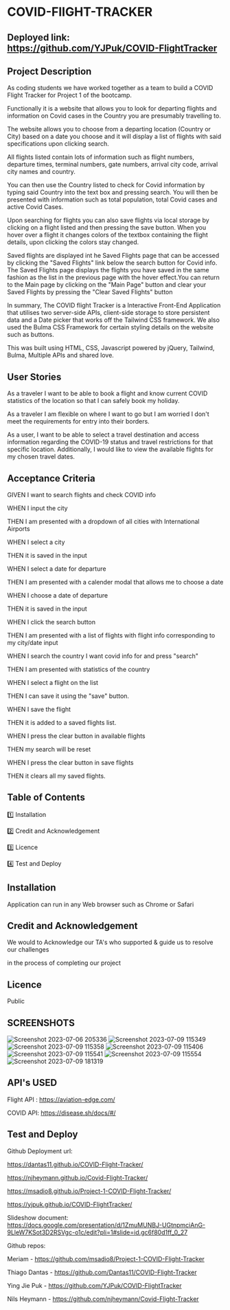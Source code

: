 # COVID-FlIGHT-TRACKER

## Deployed link: https://github.com/YJPuk/COVID-FlightTracker

## Project Description

As coding students we have worked together as a team to build a COVID Flight Tracker for Project 1 of the bootcamp.

Functionally it is a website that allows you to look for departing flights and information on Covid cases in the Country you are presumably travelling to.

The website allows you to choose from a departing location (Country or City) based on a date you choose and it will display a list of flights with said specifications upon clicking search.

All flights listed contain lots of information such as flight numbers, departure times, terminal numbers, gate numbers, arrival city code, arrival city names and country.

You can then use the Country listed to check for Covid information by typing said Country into the text box and pressing search. You will then be presented with information such as total population, total Covid cases and active Covid Cases.

Upon searching for flights you can also save flights via local storage by clicking on a flight listed and then pressing the save button. When you hover over a flight it changes colors of the textbox containing the flight details, upon clicking the colors stay changed. 

Saved flights are displayed int he Saved Flights page that can be accessed by clicking the "Saved Flights" link below the search button for Covid info. The Saved Flights page displays the flights you have saved in the same fashion as the list in the previous page with the hover effect.You can return to the Main page by clicking on the "Main Page" button and clear your Saved Flights by pressing the "Clear Saved Flights" button

In summary, The COVID flight Tracker is a Interactive Front-End Application that utilises two server-side APIs, client-side storage to store persistent data and a Date picker that works off the Tailwind CSS framework. We also used the Bulma CSS Framework for certain styling details on the website such as buttons. 

This was built using HTML, CSS, Javascript powered by jQuery, Tailwind, Bulma, Multiple APIs and shared love.

## User Stories

As a traveler I want to be able to book a flight and know current COVID statistics of the location so that I can safely book my holiday.

As a traveler I am flexible on where I want to go but I am worried I don't meet the requirements for entry into their borders.

As a user, I want to be able to select a travel destination and access information regarding the COVID-19 status and travel restrictions for that specific location. Additionally, I would like to view the available flights for my chosen travel dates.

## Acceptance Criteria

GIVEN I want to search flights and check COVID info

WHEN I input the city

THEN I am presented with a dropdown of all cities with International Airports

WHEN I select a city

THEN it is saved in the input

WHEN I select a date for departure

THEN I am presented with a calender modal that allows me to choose a date

WHEN I choose a date of departure

THEN it is saved in the input

WHEN I click the search button

THEN I am presented with a list of flights with flight info corresponding to my city/date input

WHEN I search the country I want covid info for and press "search"

THEN I am presented with statistics of the country

WHEN I select a flight on the list

THEN I can save it using the "save" button.

WHEN I save the flight

THEN it is added to a saved flights list.

WHEN I press the clear button in available flights

THEN my search will be reset

WHEN I press the clear button in save flights

THEN it clears all my saved flights.

## Table of Contents

1️⃣ Installation

2️⃣ Credit and Acknowledgement

3️⃣ Licence

4️⃣ Test and Deploy

## Installation

Application can run in any Web browser such as Chrome or Safari

## Credit and Acknowledgement

We would to Acknowledge our TA's who supported & guide us to resolve our challenges

in the process of completing our project

## Licence

Public

## SCREENSHOTS

![Screenshot 2023-07-06 205336](https://github.com/Dantas11/COVID-Flight-Tracker/assets/125000756/f081577a-1bb1-439f-beb3-58fbcda86234)
![Screenshot 2023-07-09 115349](https://github.com/Dantas11/COVID-Flight-Tracker/assets/125000756/5924a06d-0d19-43a2-b061-54d73e2ba14e)
![Screenshot 2023-07-09 115358](https://github.com/Dantas11/COVID-Flight-Tracker/assets/125000756/25461ca7-a923-4803-b8d1-47e2e55a65c0)
![Screenshot 2023-07-09 115406](https://github.com/Dantas11/COVID-Flight-Tracker/assets/125000756/ee1c9439-c62f-43e6-b6d2-d6231af110ed)
![Screenshot 2023-07-09 115541](https://github.com/Dantas11/COVID-Flight-Tracker/assets/125000756/453d6386-8cd2-4b14-87dd-59705e0cca9b)
![Screenshot 2023-07-09 115554](https://github.com/Dantas11/COVID-Flight-Tracker/assets/125000756/6c2294c3-fdca-45f0-89d7-dc952f4bc49a)
![Screenshot 2023-07-09 181319](https://github.com/Dantas11/COVID-Flight-Tracker/assets/125000756/de666324-db47-4423-b49f-ec08f9017497)

## API's USED
Flight API : https://aviation-edge.com/

COVID API: https://disease.sh/docs/#/

## Test and Deploy

Github Deployment url: 

https://dantas11.github.io/COVID-Flight-Tracker/   

https://njheymann.github.io/Covid-Flight-Tracker/  

https://msadio8.github.io/Project-1-COVID-Flight-Tracker/  

https://yjpuk.github.io/COVID-FlightTracker/

Slideshow document: https://docs.google.com/presentation/d/1ZmuMUNBJ-UGtnpmciAnG-9LleW7KSot3D2RSVgc-o1c/edit?pli=1#slide=id.gc6f80d1ff_0_27  

Github repos:  

Meriam - https://github.com/msadio8/Project-1-COVID-Flight-Tracker  

Thiago Dantas - https://github.com/Dantas11/COVID-Flight-Tracker   

Ying Jie Puk - https://github.com/YJPuk/COVID-FlightTracker

Nils Heymann - https://github.com/njheymann/Covid-Flight-Tracker  


